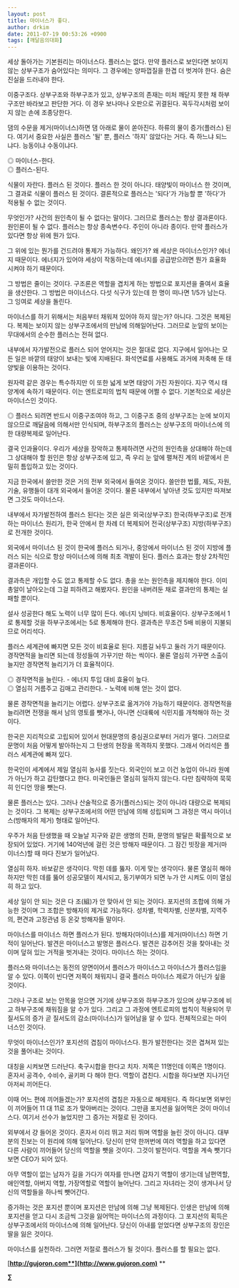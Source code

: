 ```yaml
---
layout: post
title: 마이너스가 좋다.
author: drkim
date: 2011-07-19 00:53:26 +0900
tags: [깨달음의대화]
---
```

세상 돌아가는 기본원리는 마이너스다. 플러스는 없다. 만약 플러스로 보인다면 보이지 않는 상부구조가 숨어있다는 의미다. 그 경우에는 양파껍질을 한겹 더 벗겨야 한다. 숨은 진실을 드러내야 한다. 

이중구조다. 상부구조와 하부구조가 있고, 상부구조의 존재는 미처 깨닫지 못한 채 하부구조만 바라보고 판단한 거다. 이 경우 보나마나 오판으로 귀결된다. 꼭두각시처럼 보이지 않는 손에 조종당한다. 

댐의 수문을 제거(마이너스)하면 댐 아래로 물이 쏟아진다. 하류의 물이 증가(플러스) 된다. 여기서 중요한 사실은 플러스 '될' 뿐, 플러스 '하지' 않았다는 거다. 즉 하느냐 되느냐다. 능동이냐 수동이냐다. 



◎ 마이너스-한다.  
◎ 플러스-된다. 



식물이 자란다. 플러스 된 것이다. 플러스 한 것이 아니다. 태양빛이 마이너스 한 것이며, 그 결과로 식물이 플러스 된 것이다. 결론적으로 플러스는 '되다'가 가능할 뿐 '하다'가 적용될 수 없는 것이다. 

무엇인가? 사건의 원인측이 될 수 없다는 말이다. 그러므로 플러스는 항상 결과론이다. 원인론이 될 수 없다. 플러스는 항상 종속변수다. 주인이 아니라 종이다. 만약 플러스가 있다면 항상 위에 뭔가 있다. 

그 위에 있는 뭔가를 건드려야 통제가 가능하다. 왜인가? 왜 세상은 마이너스인가? 에너지 때문이다. 에너지가 있어야 세상이 작동하는데 에너지를 공급받으려면 뭔가 효율화 시켜야 하기 때문이다. 

그 방법은 줄이는 것이다. 구조론은 역할을 겹치게 하는 방법으로 포지션을 줄여서 효율을 생산한다. 그 방법은 마이너스다. 다섯 식구가 있는데 한 명이 떠나면 1/5가 남는다. 그 잉여로 세상을 돌린다. 

마이너스를 하기 위해서는 처음부터 채워져 있어야 하지 않는가? 아니다. 그것은 복제된다. 복제는 보이지 않는 상부구조에서의 만남에 의해일어난다. 그러므로 눈앞의 보이는 무대에서의 순수한 플러스는 전혀 없다. 

내부에서 자가발전으로 플러스 되어 얻어지는 것은 절대로 없다. 지구에서 일어나는 모든 일은 바깥의 태양이 보내는 빛에 지배된다. 화석연료를 사용해도 과거에 저축해 둔 태양빛을 이용하는 것이다. 

원자력 같은 경우는 특수하지만 이 또한 넓게 보면 태양이 가진 자원이다. 지구 역시 태양계에 속하기 때문이다. 이는 엔트로피의 법칙 때문에 어쩔 수 없다. 기본적으로 세상은 마이너스인 것이다. 

◎ 플러스 되려면 반드시 이중구조여야 하고, 그 이중구조 중의 상부구조는 눈에 보이지 않으므로 깨달음에 의해서만 인식되며, 하부구조의 플러스는 상부구조의 마이너스에 의한 대량복제로 일어난다. 

결국 인과율이다. 우리가 세상을 장악하고 통제하려면 사건의 원인측을 상대해야 하는데 그 상대해야 할 원인은 항상 상부구조에 있고, 즉 우리 눈 앞에 펼쳐진 계의 바깥에서 은밀히 틈입하고 있는 것이다. 

지금 한국에서 쓸만한 것은 거의 전부 외국에서 들여온 것이다. 쓸만한 법률, 제도, 자원, 기술, 유행들이 대개 외국에서 들어온 것이다. 물론 내부에서 낳아낸 것도 있지만 따져보면 그것도 마이너스다. 

내부에서 자가발전하여 플러스 된다는 것은 실은 외국(상부구조) 한국(하부구조)로 전개하는 마이너스 원리가, 한국 안에서 한 차례 더 복제되어 전국(상부구조) 지방(하부구조)로 전개한 것이다. 

외국에서 마이너스 된 것이 한국에 플러스 되거나, 중앙에서 마이너스 된 것이 지방에 플러스 되는 식으로 항상 마이너스에 의해 최초 격발이 된다. 플러스 효과는 항상 2차적인 결과론이다. 

결과측은 개입할 수도 없고 통제할 수도 없다. 총을 쏘는 원인측을 제지해야 한다. 이미 총알이 날아오는데 그걸 피하려고 해봤자다. 원인을 내버려둔 채로 결과만의 통제는 실패할 뿐이다. 

설사 성공한다 해도 노력이 너무 많이 든다. 에너지 낭비다. 비효율이다. 상부구조에서 1로 통제할 것을 하부구조에서는 5로 통제해야 한다. 결과측은 무조건 5배 비용이 지불되므로 어리석다. 

플러스 세계관에 빠지면 모든 것이 비효율로 된다. 지름길 놔두고 둘러 가기 때문이다. 경작면적을 늘리면 되는데 정성들여 가꾸기만 하는 씩이다. 물론 열심히 가꾸면 소출이 늘지만 경작면적 늘리기가 더 효율적이다. 



◎ 경작면적을 늘린다. - 에너지 투입 대비 효율이 높다.  
◎ 열심히 거름주고 김매고 관리한다. - 노력에 비해 얻는 것이 없다. 



물론 경작면적을 늘리기는 어렵다. 상부구조로 옮겨가야 가능하기 때문이다. 경작면적을 늘리려면 전쟁을 해서 남의 영토를 뺏거나, 아니면 신대륙에 식민지를 개척해야 하는 것이다. 

한국은 지리적으로 고립되어 있어서 현대문명의 중심권으로부터 거리가 멀다. 그러므로 문명이 처음 어떻게 발아하는지 그 탄생의 현장을 목격하지 못했다. 그래서 어리석은 플러스 세계관에 빠져 있다. 

한국인이 세계에서 제일 열심히 농사를 짓는다. 외국인이 보고 이건 농업이 아니라 원예가 아닌가 하고 감탄했다고 한다. 미국인들은 열심히 일하지 않는다. 다만 침략하여 묵묵히 인디언 땅을 뺏는다. 

물론 플러스는 있다. 그러나 산술적으로 증가(플러스)되는 것이 아니라 대량으로 복제되는 것이다. 그 복제는 상부구조에서의 어떤 만남에 의해 성립되며 그 과정은 역시 마이너스(방해자의 제거) 형태로 일어난다. 

우주가 처음 탄생했을 때 오늘날 지구와 같은 생명의 진화, 문명의 발달은 확률적으로 보장되어 있었다. 거기에 140억년에 걸린 것은 방해자 때문이다. 그 잠긴 빗장을 제거(마이너스)할 때 마다 진보가 일어났다. 

열심히 하자. 바보같은 생각이다. 막힌 데를 뚫자. 이게 맞는 생각이다. 물론 열심히 해야 하지만 막힌 데를 뚫어 성공모델이 제시되고, 동기부여가 되면 누가 안 시켜도 이미 열심히 하고 있다. 

세상 일이 안 되는 것은 다 조(組)가 안 맞아서 안 되는 것이다. 포지션의 조합에 의해 가능한 것이며 그 조합은 방해자의 제거로 가능하다. 성차별, 학력차별, 신분차별, 지역주의, 편견과 고정관념 등 온갖 방해자들 말이다. 

마이너스를 마이너스 하면 플러스가 된다. 방해자(마이너스)를 제거(마이너스) 하면 기적이 일어난다. 발견은 마이너스고 발명은 플러스다. 발견은 감추어진 것을 찾아내는 것이며 덮혀 있는 거적을 벗겨내는 것이다. 마이너스 하는 것이다. 

플러스와 마이너스는 동전의 양면이어서 플러스가 마이너스고 마이너스가 플러스임을 알 수 있다. 이쪽이 빈다면 저쪽이 채워지니 결국 플러스 마이너스 제로가 아닌가 싶을 것이다. 

그러나 구조로 보는 안목을 얻으면 거기에 상부구조와 하부구조가 있으며 상부구조에 비고 하부구조에 채워짐을 알 수가 있다. 그리고 그 과정에 엔트로피의 법칙이 적용되어 무질서도의 증가 곧 질서도의 감소(마이너스)가 일어남을 알 수 있다. 전체적으로는 마이너스인 것이다. 

무엇이 마이너스인가? 포지션의 겹침이 마이너스다. 뭔가 발전한다는 것은 겹쳐져 있는 것을 풀어내는 것이다. 

대칭을 시켜보면 드러난다. 축구시합을 한다고 치자. 저쪽은 11명인데 이쪽은 1명이다. 혼자서 공격수, 수비수, 골키퍼 다 해야 한다. 역할이 겹친다. 시합을 하다보면 지나가던 아저씨 끼어든다. 

이때 어느 편에 끼어들겠는가? 포지션의 겹침은 자동으로 해제된다. 즉 하다보면 외부인이 끼어들어 11 대 11로 조가 맞아버리는 것이다. 그만큼 포지션을 잃어먹은 것이 마이너스다. 여기서 선수가 늘었지만 그 증가는 저절로 된 것이다. 

외부에서 걍 들어온 것이다. 혼자서 이리 뛰고 저리 뛰며 역할을 늘린 것이 아니다. 대부분의 진보는 이 원리에 의해 일어난다. 당신이 만약 한꺼번에 여러 역할을 하고 있다면 다른 사람이 끼어들어 당신의 역할을 뺏을 것이다. 그것이 발전이다. 역할을 계속 뺏기다 보면 CEO가 되어 있다. 

아무 역할이 없는 남자가 길을 가다가 여자를 만나면 갑자기 역할이 생기는데 남편역할, 애인역할, 아버지 역할, 가장역할로 역할이 늘어난다. 그리고 자녀라는 것이 생겨나서 당신의 역할들을 하나씩 뺏어간다. 



증가하는 것은 포지션 뿐이며 포지션은 만남에 의해 그냥 복제된다. 인생은 만남에 의해 포지션을 얻고 다시 조금씩 그것을 잃어먹는 마이너스의 과정이다. 그 포지션의 획득은 상부구조에서의 마이너스에 의해 일어난다. 당신이 아내를 얻었다면 상부구조의 장인은 딸을 잃은 것이다. 



마이너스를 실천하라. 그러면 저절로 플러스가 될 것이다. 플러스를 할 필요는 없다.





[**http://gujoron.com**](http://www.gujoron.com)** 
**

**∑**